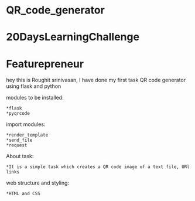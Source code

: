 # QR_code_generator
# 20DaysLearningChallenge
# Featurepreneur

hey this is  Roughit srinivasan,
I have done my first task QR code generator using flask and python

modules to be installed:

    *flask   
    *pyqrcode

import modules:
    
    *render_template
    *send_file
    *request

About task:
   
    *It is a simple task which creates a QR code image of a text file, URl links 

web structure and styling:
    
    *HTML and CSS
